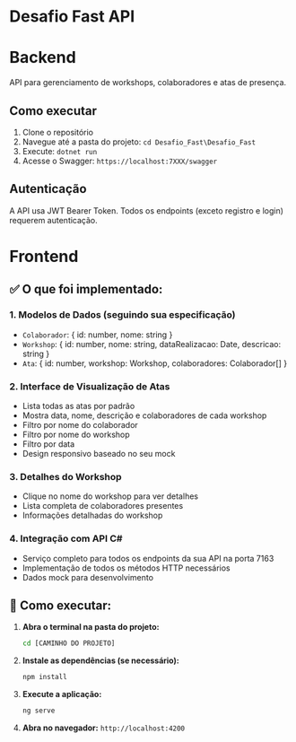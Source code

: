 # Desafio Fast API

# Backend
API para gerenciamento de workshops, colaboradores e atas de presença.

## Como executar

1. Clone o repositório
2. Navegue até a pasta do projeto: `cd Desafio_Fast\Desafio_Fast`
3. Execute: `dotnet run`
4. Acesse o Swagger: `https://localhost:7XXX/swagger`

## Autenticação

A API usa JWT Bearer Token. Todos os endpoints (exceto registro e login) requerem autenticação.

# Frontend


## ✅ O que foi implementado:

### 1. **Modelos de Dados** (seguindo sua especificação)
- `Colaborador`: { id: number, nome: string }
- `Workshop`: { id: number, nome: string, dataRealizacao: Date, descricao: string }
- `Ata`: { id: number, workshop: Workshop, colaboradores: Colaborador[] }

### 2. **Interface de Visualização de Atas**
- Lista todas as atas por padrão
- Mostra data, nome, descrição e colaboradores de cada workshop
- Filtro por nome do colaborador
- Filtro por nome do workshop
- Filtro por data
- Design responsivo baseado no seu mock

### 3. **Detalhes do Workshop**
- Clique no nome do workshop para ver detalhes
- Lista completa de colaboradores presentes
- Informações detalhadas do workshop

### 4. **Integração com API C#**
- Serviço completo para todos os endpoints da sua API na porta 7163
- Implementação de todos os métodos HTTP necessários
- Dados mock para desenvolvimento

## 🚀 Como executar:

1. **Abra o terminal na pasta do projeto:**
   ```bash
   cd [CAMINHO DO PROJETO]
   ```

2. **Instale as dependências (se necessário):**
   ```bash
   npm install
   ```

3. **Execute a aplicação:**
   ```bash
   ng serve
   ```

4. **Abra no navegador:**
   `http://localhost:4200`


